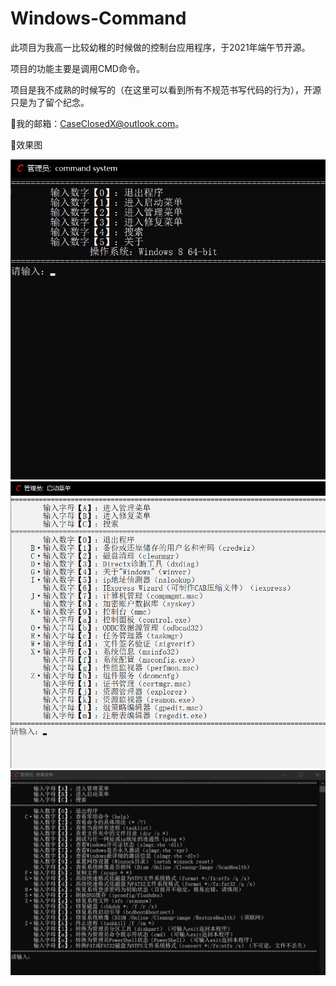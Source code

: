 # Windows-Command
 此项目为我高一比较幼稚的时候做的控制台应用程序，于2021年端午节开源。
 
 项目的功能主要是调用CMD命令。
 
 项目是我不成熟的时候写的（在这里可以看到所有不规范书写代码的行为），开源只是为了留个纪念。
 
🌟我的邮箱：CaseClosedX@outlook.com。

🌟效果图

![image](https://github.com/Case-Closed-X/Command/blob/5bb4c666c373e6cd95aa193805b4202efee923ea/images/main.png)
![image](https://github.com/Case-Closed-X/Command/blob/5bb4c666c373e6cd95aa193805b4202efee923ea/images/start.png)
![image](https://github.com/Case-Closed-X/Command/blob/5bb4c666c373e6cd95aa193805b4202efee923ea/images/fix.png)

